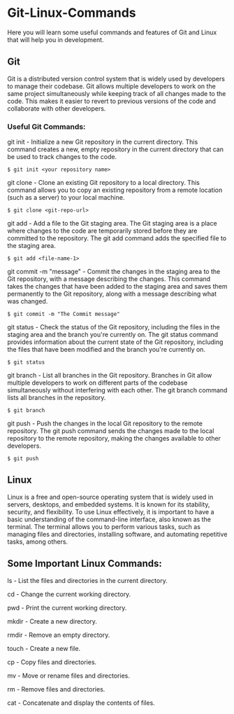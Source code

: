 # Git-Linux-Commands
Here you will learn some useful commands and features of Git  and Linux that will help you in development.

## Git

Git is a distributed version control system that is widely used by developers to manage their codebase. Git allows multiple developers to work on the same project simultaneously while keeping track of all changes made to the code. This makes it easier to revert to previous versions of the code and collaborate with other developers.

### Useful Git Commands:

git init - Initialize a new Git repository in the current directory. This command creates a new, empty repository in the current directory that can be used to track changes to the code.

`$ git init <your repository name>`

git clone <repository> - Clone an existing Git repository to a local directory. This command allows you to copy an existing repository from a remote location (such as a server) to your local machine.

`$ git clone <git-repo-url>`

git add <file> - Add a file to the Git staging area. The Git staging area is a place where changes to the code are temporarily stored before they are committed to the repository. The git add command adds the specified file to the staging area.

`$ git add <file-name-1>`

git commit -m "message" - Commit the changes in the staging area to the Git repository, with a message describing the changes. This command takes the changes that have been added to the staging area and saves them permanently to the Git repository, along with a message describing what was changed.

`$ git commit -m "The Commit message"`

git status - Check the status of the Git repository, including the files in the staging area and the branch you're currently on. The git status command provides information about the current state of the Git repository, including the files that have been modified and the branch you're currently on.

`$ git status`

git branch - List all branches in the Git repository. Branches in Git allow multiple developers to work on different parts of the codebase simultaneously without interfering with each other. The git branch command lists all branches in the repository.

`$ git branch`

git push - Push the changes in the local Git repository to the remote repository. The git push command sends the changes made to the local repository to the remote repository, making the changes available to other developers.

`$ git push`

## Linux
Linux is a free and open-source operating system that is widely used in servers, desktops, and embedded systems. It is known for its stability, security, and flexibility. To use Linux effectively, it is important to have a basic understanding of the command-line interface, also known as the terminal. The terminal allows you to perform various tasks, such as managing files and directories, installing software, and automating repetitive tasks, among others.

## Some Important Linux Commands:

ls - List the files and directories in the current directory.

cd - Change the current working directory.

pwd - Print the current working directory.

mkdir - Create a new directory.

rmdir - Remove an empty directory.

touch - Create a new file.

cp - Copy files and directories.

mv - Move or rename files and directories.

rm - Remove files and directories.

cat - Concatenate and display the contents of files.
